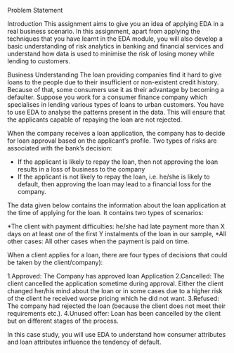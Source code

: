 
Problem Statement
 

Introduction
This assignment aims to give you an idea of applying EDA in a real business scenario. In this assignment, apart from applying the techniques that you have learnt in the EDA module, you will also develop a basic understanding of risk analytics in banking and financial services and understand how data is used to minimise the risk of losing money while lending to customers.

 

Business Understanding
The loan providing companies find it hard to give loans to the people due to their insufficient or non-existent credit history. Because of that, some consumers use it as their advantage by becoming a defaulter. Suppose you work for a consumer finance company which specialises in lending various types of loans to urban customers. You have to use EDA to analyse the patterns present in the data. This will ensure that the applicants capable of repaying the loan are not rejected.

When the company receives a loan application, the company has to decide for loan approval based on the applicant’s profile. Two types of risks are associated with the bank’s decision:

* If the applicant is likely to repay the loan, then not approving the loan results in a loss of business to the company
* If the applicant is not likely to repay the loan, i.e. he/she is likely to default, then approving the loan may lead to a financial loss for the company.

 

The data given below contains the information about the loan application at the time of applying for the loan. It contains two types of scenarios:

*The client with payment difficulties: he/she had late payment more than X days on at least one of the first Y instalments of the loan in our sample,
*All other cases: All other cases when the payment is paid on time.


When a client applies for a loan, there are four types of decisions that could be taken by the client/company):

1.Approved: The Company has approved loan Application
2.Cancelled: The client cancelled the application sometime during approval. Either the client changed her/his mind about the loan or in some cases due to a higher risk of the client he received worse pricing which he did not want.
3.Refused: The company had rejected the loan (because the client does not meet their requirements etc.).
4.Unused offer:  Loan has been cancelled by the client but on different stages of the process.

In this case study, you will use EDA to understand how consumer attributes and loan attributes influence the tendency of default.

 

